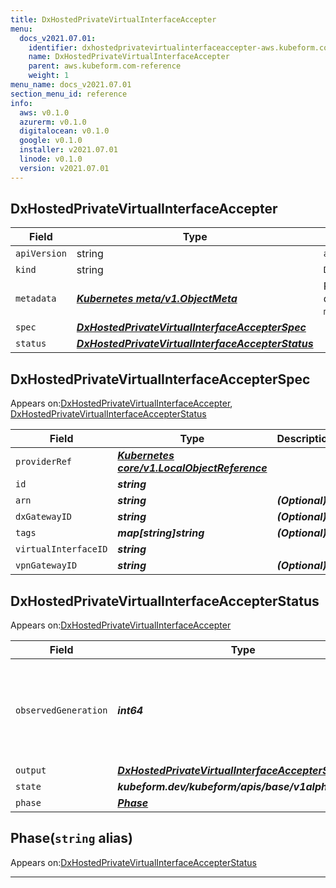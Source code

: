 ```yaml
---
title: DxHostedPrivateVirtualInterfaceAccepter
menu:
  docs_v2021.07.01:
    identifier: dxhostedprivatevirtualinterfaceaccepter-aws.kubeform.com
    name: DxHostedPrivateVirtualInterfaceAccepter
    parent: aws.kubeform.com-reference
    weight: 1
menu_name: docs_v2021.07.01
section_menu_id: reference
info:
  aws: v0.1.0
  azurerm: v0.1.0
  digitalocean: v0.1.0
  google: v0.1.0
  installer: v2021.07.01
  linode: v0.1.0
  version: v2021.07.01
---
```


## DxHostedPrivateVirtualInterfaceAccepter
| Field | Type | Description |
| ------ | ----- | ----------- |
| `apiVersion` | string | `aws.kubeform.com/v1alpha1` |
|    `kind` | string | `DxHostedPrivateVirtualInterfaceAccepter` |
| `metadata` | ***[Kubernetes meta/v1.ObjectMeta](https://v1-18.docs.kubernetes.io/docs/reference/generated/kubernetes-api/v1.18/#objectmeta-v1-meta)***|Refer to the Kubernetes API documentation for the fields of the `metadata` field.|
| `spec` | ***[DxHostedPrivateVirtualInterfaceAccepterSpec](#dxhostedprivatevirtualinterfaceaccepterspec)***||
| `status` | ***[DxHostedPrivateVirtualInterfaceAccepterStatus](#dxhostedprivatevirtualinterfaceaccepterstatus)***||
## DxHostedPrivateVirtualInterfaceAccepterSpec

Appears on:[DxHostedPrivateVirtualInterfaceAccepter](#dxhostedprivatevirtualinterfaceaccepter), [DxHostedPrivateVirtualInterfaceAccepterStatus](#dxhostedprivatevirtualinterfaceaccepterstatus)

| Field | Type | Description |
| ------ | ----- | ----------- |
| `providerRef` | ***[Kubernetes core/v1.LocalObjectReference](https://v1-18.docs.kubernetes.io/docs/reference/generated/kubernetes-api/v1.18/#localobjectreference-v1-core)***||
| `id` | ***string***||
| `arn` | ***string***| ***(Optional)*** |
| `dxGatewayID` | ***string***| ***(Optional)*** |
| `tags` | ***map[string]string***| ***(Optional)*** |
| `virtualInterfaceID` | ***string***||
| `vpnGatewayID` | ***string***| ***(Optional)*** |
## DxHostedPrivateVirtualInterfaceAccepterStatus

Appears on:[DxHostedPrivateVirtualInterfaceAccepter](#dxhostedprivatevirtualinterfaceaccepter)

| Field | Type | Description |
| ------ | ----- | ----------- |
| `observedGeneration` | ***int64***| ***(Optional)*** Resource generation, which is updated on mutation by the API Server.|
| `output` | ***[DxHostedPrivateVirtualInterfaceAccepterSpec](#dxhostedprivatevirtualinterfaceaccepterspec)***| ***(Optional)*** |
| `state` | ***kubeform.dev/kubeform/apis/base/v1alpha1.State***| ***(Optional)*** |
| `phase` | ***[Phase](#phase)***| ***(Optional)*** |
## Phase(`string` alias)

Appears on:[DxHostedPrivateVirtualInterfaceAccepterStatus](#dxhostedprivatevirtualinterfaceaccepterstatus)

---

